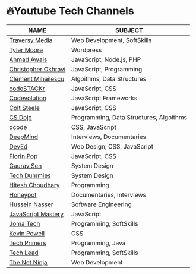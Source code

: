 # 🔥Youtube Tech Channels

| NAME                                                                           | SUBJECT                                 |
| ------------------------------------------------------------------------------ | --------------------------------------- |
| [Traversy Media](https://www.youtube.com/channel/UC29ju8bIPH5as8OGnQzwJyA)     | Web Development, SoftSkills             |
| [Tyler Moore](https://www.youtube.com/channel/UCvG9V9e1s2lN-hoWeHsDCJQ)        | Wordpress                               |
| [Ahmad Awais](https://www.youtube.com/channel/UCKJPVjhsLfzh1cJrUFF9jQg)        | JavaScript, Node.js, PHP                |
| [Christopher Okhravi](https://www.youtube.com/c/ChristopherOkhravi)            | JavaScript, Programming                 |
| [Clément Mihailescu](https://www.youtube.com/channel/UCaO6VoaYJv4kS-TQO_M-N_g) | Algoithms, Data Structures              |
| [codeSTACKr](https://www.youtube.com/channel/UCDCHcqyeQgJ-jVSd6VJkbCw)         | JavaScript, CSS                         |
| [Codevolution](https://www.youtube.com/channel/UC80PWRj_ZU8Zu0HSMNVwKWw)       | JavaScript Frameworks                   |
| [Colt Steele](https://www.youtube.com/channel/UCrqAGUPPMOdo0jfQ6grikZw)        | JavaScript, CSS                         |
| [CS Dojo](https://www.youtube.com/channel/UCxX9wt5FWQUAAz4UrysqK9A)            | Programming, Data Structures, Algoithms |
| [dcode](https://www.youtube.com/channel/UCjX0FtIZBBVD3YoCcxnDC4g)              | CSS, JavaScript                         |
| [DeepMind](https://www.youtube.com/channel/UCP7jMXSY2xbc3KCAE0MHQ-A)           | Interviews, Documentaries               |
| [DevEd](https://www.youtube.com/channel/UClb90NQQcskPUGDIXsQEz5Q)              | Web Design, CSS, JavaScript             |
| [Florin Pop](https://www.youtube.com/channel/UCeU-1X402kT-JlLdAitxSMA)         | JavaScript, CSS                         |
| [Gaurav Sen](https://www.youtube.com/channel/UCRPMAqdtSgd0Ipeef7iFsKw)         | System Design                           |
| [Tech Dummies](https://www.youtube.com/channel/UCn1XnDWhsLS5URXTi5wtFTA)       | System Design                           |
| [Hitesh Choudhary](https://www.youtube.com/channel/UCXgGY0wkgOzynnHvSEVmE3A)   | Programming                             |
| [Honeypot](https://www.youtube.com/channel/UCsUalyRg43M8D60mtHe6YcA)           | Documentaries, Interviews               |
| [Hussein Nasser](https://www.youtube.com/channel/UC_ML5xP23TOWKUcc-oAE_Eg)     | Software Engineering                    |
| [JavaScript Mastery](https://www.youtube.com/channel/UCmXmlB4-HJytD7wek0Uo97A) | JavaScript                              |
| [Joma Tech](https://www.youtube.com/channel/UCV0qA-eDDICsRR9rPcnG7tw)          | Programming, SoftSkills                 |
| [Kevin Powell](https://www.youtube.com/channel/UCJZv4d5rbIKd4QHMPkcABCw)       | CSS                                     |
| [Tech Primers](https://www.youtube.com/channel/UCB12jjYsYv-eipCvBDcMbXw)       | Programming, Java                       |
| [Tech Lead](https://www.youtube.com/channel/UC4xKdmAXFh4ACyhpiQ_3qBw)          | Programming, SoftSkills                 |
| [The Net Ninja](https://www.youtube.com/c/TheNetNinja)                         | Web Development                         |
